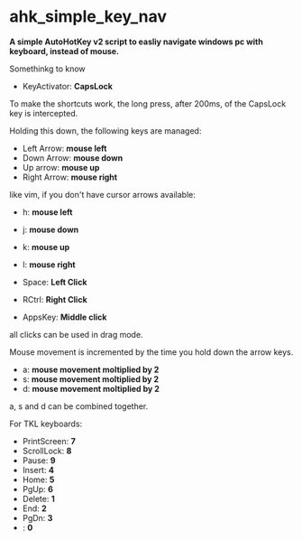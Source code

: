 # ahk_simple_key_nav
<b>A simple AutoHotKey v2 script to easliy navigate windows pc with keyboard, instead of mouse.</b>

Somethinkg to know

- KeyActivator: <b>CapsLock</b>

To make the shortcuts work, the long press, after 200ms, of the CapsLock key is intercepted.

Holding this down, the following keys are managed:

- Left Arrow: <b>mouse left</b>
- Down Arrow: <b>mouse down</b>
- Up arrow: <b>mouse up</b>
- Right Arrow: <b>mouse right</b>

like vim, if you don't have cursor arrows available:
- h: <b>mouse left</b>
- j: <b>mouse down</b>
- k: <b>mouse up</b>
- l: <b>mouse right</b>

- Space: <b>Left Click</b>
- RCtrl: <b>Right Click</b>
- AppsKey: <b>Middle click</b>

all clicks can be used in drag mode.

Mouse movement is incremented by the time you hold down the arrow keys.

- a: <b>mouse movement moltiplied by 2</b>
- s: <b>mouse movement moltiplied by 2</b>
- d: <b>mouse movement moltiplied by 2</b>

a, s and d can be combined together.

For TKL keyboards:

- PrintScreen: <b>7</b>
- ScrollLock: <b>8</b>
- Pause: <b>9</b>
- Insert: <b>4</b>
- Home: <b>5</b>
- PgUp: <b>6</b>
- Delete: <b>1</b>
- End: <b>2</b>
- PgDn: <b>3</b>
- \: <b>0</b>

